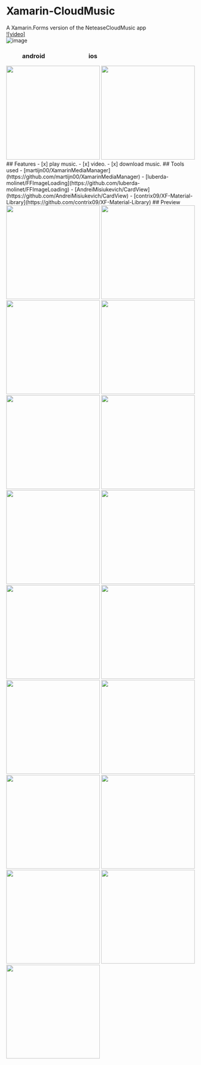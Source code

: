 # Xamarin-CloudMusic  
A Xamarin.Forms version of the NeteaseCloudMusic app  
[![video]](https://youtu.be/a8BVqeAdxTY)  
![image](https://github.com/o1298098/Xamarin-CloudMusic/blob/master/Screenshot/Screenshot.gif)  
### &nbsp;&nbsp;&nbsp;&nbsp;&nbsp;&nbsp;&nbsp;&nbsp;&nbsp;&nbsp;&nbsp;android&nbsp;&nbsp;&nbsp;&nbsp;&nbsp;&nbsp;&nbsp;&nbsp;&nbsp;&nbsp;&nbsp;&nbsp;&nbsp;&nbsp;&nbsp;&nbsp;&nbsp;&nbsp;&nbsp;&nbsp;&nbsp;&nbsp;&nbsp;&nbsp;&nbsp;&nbsp;&nbsp;&nbsp;&nbsp;&nbsp;ios  
<img src="https://github.com/o1298098/Xamarin-CloudMusic/blob/master/Screenshot/Screenshot_20190531-085903.jpg" width="250">
<img src="https://github.com/o1298098/Xamarin-CloudMusic/blob/master/Screenshot/QQ20190531-083829.png" width="250">  
## Features  
- [x] play music. 
- [x] video. 
- [x] download music. 
## Tools used  
- [martijn00/XamarinMediaManager](https://github.com/martijn00/XamarinMediaManager)  
- [luberda-molinet/FFImageLoading](https://github.com/luberda-molinet/FFImageLoading)  
- [AndreiMisiukevich/CardView](https://github.com/AndreiMisiukevich/CardView)  
- [contrix09/XF-Material-Library](https://github.com/contrix09/XF-Material-Library)  
## Preview  
<img src="https://github.com/o1298098/Xamarin-CloudMusic/blob/master/Screenshot/Screenshot_20190513-191743.jpg" width="250">
<img src="https://github.com/o1298098/Xamarin-CloudMusic/blob/master/Screenshot/Screenshot_20190513-191756.jpg" width="250">  
<img src="https://github.com/o1298098/Xamarin-CloudMusic/blob/master/Screenshot/Screenshot_20190513-191709.jpg" width="250">
<img src="https://github.com/o1298098/Xamarin-CloudMusic/blob/master/Screenshot/Screenshot_20190513-191604.jpg" width="250">  
<img src="https://github.com/o1298098/Xamarin-CloudMusic/blob/master/Screenshot/Screenshot_20190513-191723.jpg" width="250">
<img src="https://github.com/o1298098/Xamarin-CloudMusic/blob/master/Screenshot/Screenshot_20190513-191810.jpg" width="250">  
<img src="https://github.com/o1298098/Xamarin-CloudMusic/blob/master/Screenshot/Screenshot_20190513-191816.jpg" width="250">
<img src="https://github.com/o1298098/Xamarin-CloudMusic/blob/master/Screenshot/Screenshot_20190513-191824.jpg" width="250">  
<img src="https://github.com/o1298098/Xamarin-CloudMusic/blob/master/Screenshot/Screenshot_20190513-191840.jpg" width="250">
<img src="https://github.com/o1298098/Xamarin-CloudMusic/blob/master/Screenshot/Screenshot_20190513-191923.jpg" width="250">  
<img src="https://github.com/o1298098/Xamarin-CloudMusic/blob/master/Screenshot/Screenshot_20190513-191932.jpg" width="250">
<img src="https://github.com/o1298098/Xamarin-CloudMusic/blob/master/Screenshot/Screenshot_20190513-191917.jpg" width="250">  
<img src="https://github.com/o1298098/Xamarin-CloudMusic/blob/master/Screenshot/Screenshot_20190513-192054.jpg" width="250">
<img src="https://github.com/o1298098/Xamarin-CloudMusic/blob/master/Screenshot/Screenshot_20190513-192131.jpg" width="250">  
<img src="https://github.com/o1298098/Xamarin-CloudMusic/blob/master/Screenshot/Screenshot_20190513-192142.jpg" width="250"> 
<img src="https://github.com/o1298098/Xamarin-CloudMusic/blob/master/Screenshot/Screenshot_20190513-191951.jpg" width="250">  
<img src="https://github.com/o1298098/Xamarin-CloudMusic/blob/master/Screenshot/Screenshot_20190513-192025.jpg" width="250">  

